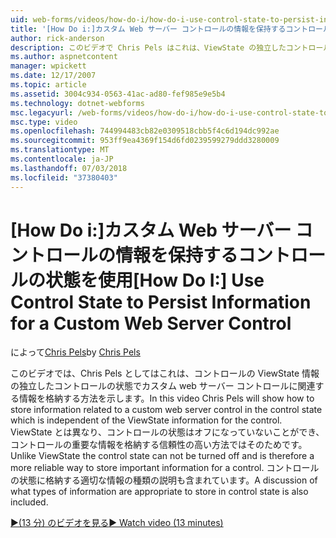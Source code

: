 ```yaml
---
uid: web-forms/videos/how-do-i/how-do-i-use-control-state-to-persist-information-for-a-custom-web-server-control
title: '[How Do i:]カスタム Web サーバー コントロールの情報を保持するコントロールの状態を使用して |Microsoft Docs'
author: rick-anderson
description: このビデオで Chris Pels はこれは、ViewState の独立したコントロールの状態でカスタム web サーバー コントロールに関連する情報を格納する方法を紹介しています.
ms.author: aspnetcontent
manager: wpickett
ms.date: 12/17/2007
ms.topic: article
ms.assetid: 3004c934-0563-41ac-ad80-fef985e9e5b4
ms.technology: dotnet-webforms
msc.legacyurl: /web-forms/videos/how-do-i/how-do-i-use-control-state-to-persist-information-for-a-custom-web-server-control
msc.type: video
ms.openlocfilehash: 744994483cb82e0309518cbb5f4c6d194dc992ae
ms.sourcegitcommit: 953ff9ea4369f154d6fd0239599279ddd3280009
ms.translationtype: MT
ms.contentlocale: ja-JP
ms.lasthandoff: 07/03/2018
ms.locfileid: "37380403"
---
```

<a name="how-do-i-use-control-state-to-persist-information-for-a-custom-web-server-control"></a><span data-ttu-id="9138a-103">[How Do i:]カスタム Web サーバー コントロールの情報を保持するコントロールの状態を使用</span><span class="sxs-lookup"><span data-stu-id="9138a-103">[How Do I:] Use Control State to Persist Information for a Custom Web Server Control</span></span>
====================
<span data-ttu-id="9138a-104">によって[Chris Pels](https://twitter.com/chrispels)</span><span class="sxs-lookup"><span data-stu-id="9138a-104">by [Chris Pels](https://twitter.com/chrispels)</span></span>

<span data-ttu-id="9138a-105">このビデオでは、Chris Pels としてはこれは、コントロールの ViewState 情報の独立したコントロールの状態でカスタム web サーバー コントロールに関連する情報を格納する方法を示します。</span><span class="sxs-lookup"><span data-stu-id="9138a-105">In this video Chris Pels will show how to store information related to a custom web server control in the control state which is independent of the ViewState information for the control.</span></span> <span data-ttu-id="9138a-106">ViewState とは異なり、コントロールの状態はオフになっていないことができ、コントロールの重要な情報を格納する信頼性の高い方法ではそのためです。</span><span class="sxs-lookup"><span data-stu-id="9138a-106">Unlike ViewState the control state can not be turned off and is therefore a more reliable way to store important information for a control.</span></span> <span data-ttu-id="9138a-107">コントロールの状態に格納する適切な情報の種類の説明も含まれています。</span><span class="sxs-lookup"><span data-stu-id="9138a-107">A discussion of what types of information are appropriate to store in control state is also included.</span></span>

[<span data-ttu-id="9138a-108">&#9654;(13 分) のビデオを見る</span><span class="sxs-lookup"><span data-stu-id="9138a-108">&#9654; Watch video (13 minutes)</span></span>](https://channel9.msdn.com/Blogs/ASP-NET-Site-Videos/how-do-i-use-control-state-to-persist-information-for-a-custom-web-server-control)
